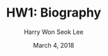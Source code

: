 ---
title: "HW1: Biography"
author: "Harry Won Seok Lee"
date: "March 4, 2018"
output: html_document
---